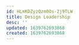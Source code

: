 ```yaml
---
id: HLmKDZyzQzm0Os-2j9TLW
title: Design Leadership
desc: ''
updated: 1639762693868
created: 1639762693868
---
```


